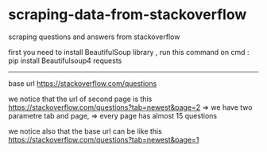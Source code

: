 # scraping-data-from-stackoverflow
scraping questions and answers from stackoverflow

first you need to install BeautifulSoup library , run this command on cmd :
pip install Beautifulsoup4 requests

************
base url 
https://stackoverflow.com/questions

we notice that the url of second page is this
https://stackoverflow.com/questions?tab=newest&page=2
=> we have two parametre tab and page,
=> every page has almost 15 questions

we notice also that the base url can be like this
https://stackoverflow.com/questions?tab=newest&page=1

